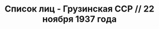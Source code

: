---
title: Список лиц - Грузинская ССР // 22 ноября 1937 года
description: РГАСПИ, ф.17, т.5, оп.171, дело 413, лист 12
images:
- /disk/pictures/v05/17-171-413-012.jpg
- /disk/pictures/v05/17-171-413-013.jpg
- /disk/pictures/v05/17-171-413-014.jpg
- /disk/pictures/v05/17-171-413-015.jpg
- /disk/pictures/v05/17-171-413-016.jpg
- /disk/pictures/v05/17-171-413-017.jpg
---